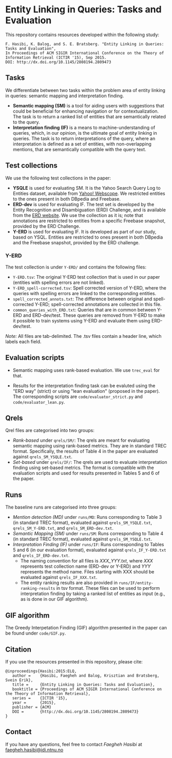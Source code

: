 # Entity Linking in Queries: Tasks and Evaluation

This repository contains resources developed within the following study:

    F. Hasibi, K. Balog, and S. E. Bratsberg. "Entity Linking in Queries: Tasks and Evaluation",
    In Proceedings of ACM SIGIR International Conference on the Theory of Information Retrieval (ICTIR '15), Sep 2015.
    DOI: http://dx.doi.org/10.1145/2808194.2809473
	

## Tasks

We differentiate between two tasks within the problem area of entity linking in queries: semantic mapping and interpretation finding.

- **Semantic mapping (SM)** is a tool for aiding users with suggestions that could be beneficial for enhancing navigation or for contextualization. The task is to return a ranked list of entities that are semantically related to the query.
- **Interpretation finding (IF)** is a means to machine-understanding of queries, which, in our opinion, is the ultimate goal of entity linking in queries. The task is to return interpretations of the query, where an interpretation is defined as a set of entities, with non-overlapping mentions, that are semantically compatible with the query text.
  

## Test collections

We use the following test collections in the paper:

- **YSQLE** is used for evaluating SM. It is the Yahoo Search Query Log to Entities dataset, available from [Yahoo! Webscope](http://webscope.sandbox.yahoo.com/catalog.php?datatype=l). We restricted entities to the ones present in both DBpedia and Freebase.
- **ERD-dev** is used for evaluating IF. The test set is developed by the Entity Recognition and Disambiguation (ERD) Challenge, and is available from the [ERD website](http://web-ngram.research.microsoft.com/ERD2014).  We use the collection as it is; note that annotations are restricted to entities from a specific Freebase snapshot, provided by the ERD Challenge.
- **Y-ERD** is used for evaluating IF. It is developed as part of our study, based on YSQL. Entities are restricted to ones present in both DBpedia and the Freebase snapshot, provided by the ERD challenge.

### Y-ERD  

The test collection is under ``Y-ERD/`` and contains the following files:

- ``Y-ERD.tsv``: The original Y-ERD test collection that is used in our paper (entities with spelling errors are not linked).
- ``Y-ERD_spell-corrected.tsv``: Spell corrected version of Y-ERD, where the queries with spelling errors are linked to the corresponding entities.
- ``spell_corrected_annots.txt``: The difference between original and spell-corrected Y-ERD; spell-corrected annotations are collected in this file.
- ``common_queries_with_ERD.txt``: Queries that are in common between Y-ERD and ERD-dev/test. These queries are removed from Y-ERD to make it possible to train systems using Y-ERD and evaluate them using ERD-dev/test.


*Note:* All files are tab-delimited. The .tsv files contain a header line, which labels each field.


## Evaluation scripts

  - Semantic mapping uses rank-based evaluation. We use `trec_eval` for that.

  - Results for the interpretation finding task can be evaluted using the "ERD way" (strict) or using "lean evaluation" (proposed in the paper). The corresponding scripts are ``code/evaluator_strict.py`` and ``code/evaluator_lean.py``.


## Qrels

Qrel files are categorised into two groups:

- *Rank-based* under ``qrels/SM/``: The qrels are meant for evaluating semantic mapping using rank-based metrics. They are in standard TREC format. Specifically, the results of Table 4 in the paper are evaluated against ``qrels_SM_YSQLE.txt``.
- *Set-based* under ``qrels/IF/``: The qrels are used to evaluate interpretation finding using set-based metrics. The format is compatible with the evaluation scripts and used for results presented in Tables 5 and 6 of the paper.


## Runs

The baseline runs are categorised into three groups:

- *Mention detection (MD)* under ``runs/MD``: Runs corresponding to Table 3 (in standard TREC format),  evaluated against ``qrels_SM_YSQLE.txt``, ``qrels_SM_Y-ERD.txt``, and ``qrels_SM_ERD-dev.txt``.
- *Semantic Mapping (SM)* under ``runs/SM``: Runs corresponding to Table 4 (in standard TREC format), evaluated against ``qrels_SM_YSQLE.txt``.
- *Interpretation Finding (IF)* under ``runs/IF``: Runs corresponding to Tables 5 and 6 (in our evaluation format), evaluated against ``qrels_IF_Y-ERD.txt`` and ``qrels_IF_ERD-dev.txt``.
    - The naming convention for all files is *XXX_YYY.txt*, where *XXX* represents test collection name (ERD-dev or Y-ERD) and *YYY* represents the method name. Files starting with XXX should be evaluated against ``qrels_IF_XXX.txt``.
    - The entity ranking results are also provided in ``runs/IF/entity-ranking-results`` in tsv format. These files can be used to perform interpretation finding by taking a ranked list of entities as input (e.g., as is done in our GIF algorithm).


## GIF algorithm

The Greedy Interpetation Finding (GIF) algorithm presented in the paper can be found under ``code/GIF.py``.


## Citation

If you use the resources presented in this repository, please cite:

```
@inproceedings{Hasibi:2015:ELQ, 
   author =    {Hasibi, Faegheh and Balog, Krisztian and Bratsberg, Svein Erik},
   title =     {Entity Linking in Queries: Tasks and Evaluation},
   booktitle = {Proceedings of ACM SIGIR International Conference on the Theory of Information Retrieval},
   series =    {ICTIR '15},
   year =      {2015},
   publisher = {ACM}
   DOI =       {http://dx.doi.org/10.1145/2808194.2809473}
} 
```


## Contact

If you have any questions, feel free to contact *Faegheh Hasibi* at <faegheh.hasibi@idi.ntnu.no>
